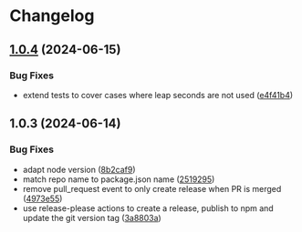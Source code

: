# Changelog

## [1.0.4](https://github.com/JuliusKrause21/gnss-time-converter/compare/v1.0.3...v1.0.4) (2024-06-15)


### Bug Fixes

* extend tests to cover cases where leap seconds are not used ([e4f41b4](https://github.com/JuliusKrause21/gnss-time-converter/commit/e4f41b4e687998267c25162be168a36d6d16e80c))

## 1.0.3 (2024-06-14)


### Bug Fixes

* adapt node version ([8b2caf9](https://github.com/JuliusKrause21/gnss-time-converter/commit/8b2caf94b0d64bf2d78e1c901524a8e5129a0c08))
* match repo name to package.json name ([2519295](https://github.com/JuliusKrause21/gnss-time-converter/commit/25192956888de21b1b83cfdfa195bc9700be260b))
* remove pull_request event to only create release when PR is merged ([4973e55](https://github.com/JuliusKrause21/gnss-time-converter/commit/4973e55b2420c0dd935102b850c59565712b1032))
* use release-please actions to create a release, publish to npm and update the git version tag ([3a8803a](https://github.com/JuliusKrause21/gnss-time-converter/commit/3a8803a081fd0597d2a9cdf12a9265e19ec4650b))
